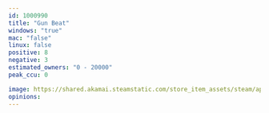 ```yaml
---
id: 1000990
title: "Gun Beat"
windows: "true"
mac: "false"
linux: false
positive: 8
negative: 3
estimated_owners: "0 - 20000"
peak_ccu: 0

image: https://shared.akamai.steamstatic.com/store_item_assets/steam/apps/1000990/header.jpg?t=1547604234
opinions:
---
```

